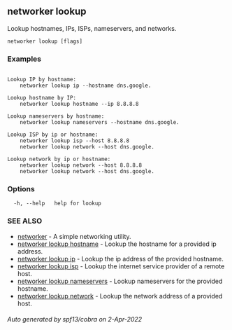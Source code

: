 ## networker lookup

Lookup hostnames, IPs, ISPs, nameservers, and networks.

```
networker lookup [flags]
```

### Examples

```

Lookup IP by hostname:
	networker lookup ip --hostname dns.google.

Lookup hostname by IP:
	networker lookup hostname --ip 8.8.8.8

Lookup nameservers by hostname:
	networker lookup nameservers --hostname dns.google.

Lookup ISP by ip or hostname:
	networker lookup isp --host 8.8.8.8
	networker lookup network --host dns.google.

Lookup network by ip or hostname:
	networker lookup network --host 8.8.8.8
	networker lookup network --host dns.google.

```

### Options

```
  -h, --help   help for lookup
```

### SEE ALSO

* [networker](networker.md)	 - A simple networking utility.
* [networker lookup hostname](networker_lookup_hostname.md)	 - Lookup the hostname for a provided ip address.
* [networker lookup ip](networker_lookup_ip.md)	 - Lookup the ip address of the provided hostname.
* [networker lookup isp](networker_lookup_isp.md)	 - Lookup the internet service provider of a remote host.
* [networker lookup nameservers](networker_lookup_nameservers.md)	 - Lookup nameservers for the provided hostname.
* [networker lookup network](networker_lookup_network.md)	 - Lookup the network address of a provided host.

###### Auto generated by spf13/cobra on 2-Apr-2022
